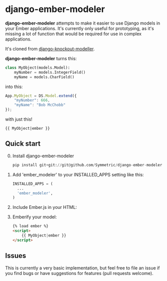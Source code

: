 django-ember-modeler
==============

**django-ember-modeler** attempts to make it easier to use Django models in your Ember applications.
It's currently only useful for prototyping, as it's missing a lot of function that would be
required for use in complex applications.

It's cloned from [django-knockout-modeller](https://github.com/Miserlou/django-knockout-modeler).

**django-ember-modeler** turns this:

```python
class MyObject(models.Model):
    myNumber = models.IntegerField()
    myName = models.CharField()
```

into this:

```javascript
App.MyObject = DS.Model.extend({
    "myNumber": 666,
    "myName": "Bob McChobb"
});
```

with just this!

```django
{{ MyObject|ember }}
```

Quick start
------------

0. Install django-ember-modeler

    ```python
    pip install git+git://git@github.com/Symmetric/django-ember-modeler
    ```

1. Add 'ember_modeler' to your INSTALLED_APPS setting like this:

    ```python
    INSTALLED_APPS = (
      ...
      'ember_modeler',
    )
    ```

2. Include Ember.js in your HTML:

4. Emberify your model:

    ```html   
    {% load ember %}
    <script>
        {{ MyObject|ember }}
    </script>
    ```

Issues
-------

This is currently a very basic implementation, but feel free to file an issue if you find bugs or
have suggestions for features (pull requests welcome).
